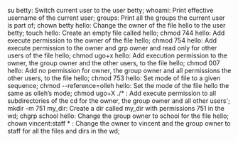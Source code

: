 su betty: Switch current user to the user betty;
whoami: Print effective username of the current user;
groups: Print all the groups the current user is part of;
chown betty hello: Change the owner of the file hello to the user betty;
touch hello: Create an empty file called hello;
chmod 744 hello: Add execute permission to the owner of the file hello;
chmod 754 hello: Add execute permission to the owner and grp owner and read only for other users of the file hello;
chmod ugo+x hello: Add execution permission to the owner, the group owner and the other users, to the file hello;
chmod 007 hello: Add no permission for owner, the group owner and all permissions the other users, to the file hello;
chmod 753 hello: Set mode of file to a given sequence;
chmod --reference=olleh hello: Set the mode of the file hello the same as olleh’s mode;
chmod ugo+X ./* : Add execute permission to all subdirectories of the cd for the owner, the group owner and all other users';
mkdir -m 751 my_dir: Create a dir called my_dir with permissions 751 in the wd;
chgrp school hello: Change the group owner to school for the file hello;
chown vincent:staff * : Change the owner to vincent and the group owner to staff for all the files and dirs in the wd;